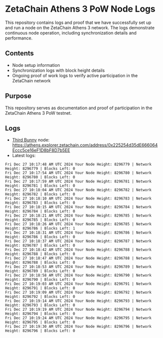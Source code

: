 # ZetaChain Athens 3 PoW Node Logs
This repository contains logs and proof that we have successfully set up and run a node on the ZetaChain Athens 3 network. The logs demonstrate continuous node operation, including synchronization details and performance.

## Contents
- Node setup information
- Synchronization logs with block height details
- Ongoing proof of work logs to verify active participation in the ZetaChain network

## Purpose
This repository serves as documentation and proof of participation in the ZetaChain Athens 3 PoW testnet.

## Logs

- [Third Bunny](https://thirdbunny.xyz/) node: https://athens.explorer.zetachain.com/address/0x225254d35dE666064Eccc5ce16eF1D8bF8D7b5EE
- Latest logs:
```
Fri Dec 27 10:17:48 AM UTC 2024 Your Node Height: 8296779 | Network Height: 8296779 | Blocks Left: 0
Fri Dec 27 10:17:54 AM UTC 2024 Your Node Height: 8296780 | Network Height: 8296780 | Blocks Left: 0
Fri Dec 27 10:17:59 AM UTC 2024 Your Node Height: 8296781 | Network Height: 8296781 | Blocks Left: 0
Fri Dec 27 10:18:04 AM UTC 2024 Your Node Height: 8296782 | Network Height: 8296782 | Blocks Left: 0
Fri Dec 27 10:18:10 AM UTC 2024 Your Node Height: 8296783 | Network Height: 8296783 | Blocks Left: 0
Fri Dec 27 10:18:15 AM UTC 2024 Your Node Height: 8296784 | Network Height: 8296784 | Blocks Left: 0
Fri Dec 27 10:18:21 AM UTC 2024 Your Node Height: 8296785 | Network Height: 8296785 | Blocks Left: 0
Fri Dec 27 10:18:26 AM UTC 2024 Your Node Height: 8296785 | Network Height: 8296786 | Blocks Left: 1
Fri Dec 27 10:18:31 AM UTC 2024 Your Node Height: 8296786 | Network Height: 8296786 | Blocks Left: 0
Fri Dec 27 10:18:37 AM UTC 2024 Your Node Height: 8296787 | Network Height: 8296787 | Blocks Left: 0
Fri Dec 27 10:18:42 AM UTC 2024 Your Node Height: 8296788 | Network Height: 8296788 | Blocks Left: 0
Fri Dec 27 10:18:47 AM UTC 2024 Your Node Height: 8296788 | Network Height: 8296788 | Blocks Left: 0
Fri Dec 27 10:18:53 AM UTC 2024 Your Node Height: 8296789 | Network Height: 8296789 | Blocks Left: 0
Fri Dec 27 10:18:58 AM UTC 2024 Your Node Height: 8296790 | Network Height: 8296790 | Blocks Left: 0
Fri Dec 27 10:19:03 AM UTC 2024 Your Node Height: 8296791 | Network Height: 8296791 | Blocks Left: 0
Fri Dec 27 10:19:09 AM UTC 2024 Your Node Height: 8296792 | Network Height: 8296792 | Blocks Left: 0
Fri Dec 27 10:19:14 AM UTC 2024 Your Node Height: 8296793 | Network Height: 8296793 | Blocks Left: 0
Fri Dec 27 10:19:19 AM UTC 2024 Your Node Height: 8296794 | Network Height: 8296794 | Blocks Left: 0
Fri Dec 27 10:19:24 AM UTC 2024 Your Node Height: 8296795 | Network Height: 8296795 | Blocks Left: 0
Fri Dec 27 10:19:30 AM UTC 2024 Your Node Height: 8296796 | Network Height: 8296796 | Blocks Left: 0
```
